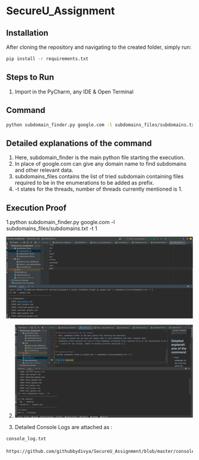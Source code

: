 # SecureU_Assignment

## Installation
After cloning the repository and navigating to the created folder, simply run:
```bash
pip install -r requirements.txt
```

## Steps to Run

1. Import in the PyCharm, any IDE & Open Terminal

## Command
```bash
python subdomain_finder.py google.com -l subdomains_files/subdomains.txt -t 1
```
## Detailed explanations of the command
1. Here, subdomain_finder is the main python file starting the execution. 
2. In place of google.com can give any domain name to find subdomains and other relevant data. 
3. subdomains_files contains the list of tried subdomain containing files required to be in the enumerations to be added as prefix. 
4. -t states for the threads, number of threads currently mentioned is 1.
###

## Execution Proof
1.python subdomain_finder.py google.com -l subdomains_files/subdomains.txt -t 1

![img.png](img.png)


2. ![img_1.png](img_1.png)

3. Detailed Console Logs are attached as :
```bash
console_log.txt

https://github.com/githubbydivya/SecureU_Assignment/blob/master/console_log.txt
```

###
